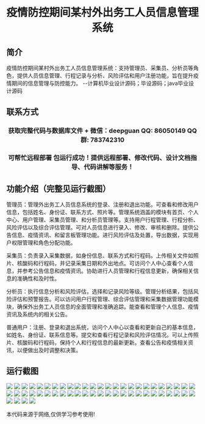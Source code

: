 <p><h1 align="center">疫情防控期间某村外出务工人员信息管理系统</h1></p>

## 简介
疫情防控期间某村外出务工人员信息管理系统：支持管理员、采集员、分析员等角色，提供人员信息管理、行程记录与分析、风险评估和用户注册功能，旨在提升疫情期间的信息管理与防控能力。    --计算机毕业设计源码；毕设源码；java毕业设计源码


## 联系方式
<p><h3 align="center">获取完整代码与数据库文件 + 微信：deepguan QQ: 86050149 QQ群: 783742310</h3></p>
<p><h3 align="center">可帮忙远程部署 包运行成功！提供远程部署、修改代码、设计文档指导、代码讲解等服务！</h3></p>

## 功能介绍（完整见运行截图）
管理员：管理外出务工人员信息系统的登录、注册和退出功能。可查看和修改用户信息，包括姓名、身份证、联系方式、照片等。管理系统涵盖的模块有首页、个人中心、用户管理、采集员管理、和分析员管理等。支持用户行程管理、行程分析、风险评估以及综合评估管理。可对人员信息进行录入、修改、审核和删除。提供公告信息、疫情资讯、和留言板管理功能。进行风险评估及处置，导出数据，实现用户权限管理和角色分配功能。

采集员：负责录入采集数据，如身份信息、联系方式和行程码。上传相关文件如照片、核酸码和行程码，并记录采集日期和外出地点。可访问个人中心查看个人信息，并参考公告信息和疫情资讯。协助进行人员管理和行程信息更新，确保相关信息的准确性和及时性。

分析员：执行信息分析和风险评估，选择和记录风险等级。管理分析结果，包括风险评估和预警报告。可以访问用户行程管理、综合评估管理和采集数据管理功能模块，确保外出务工人员信息的全面管理和准确追踪。能查看和管理个人信息、疫情资讯及系统内的相关公告。

普通用户：注册、登录和退出系统，访问个人中心以查看和更新自己的基本信息，如姓名、身份证、联系信息等。提交和查看行程记录和风险评估情况。可以上传照片、核酸码和行程码，保持个人和行程信息的最新更新。查看公告和疫情相关资讯，以便做出及时调整和决策。


## 运行截图
![](img/001.jpg)
![](img/002.jpg)
![](img/003.jpg)
![](img/004.jpg)
![](img/005.jpg)
![](img/006.jpg)
![](img/007.jpg)
![](img/008.jpg)
![](img/009.jpg)
![](img/010.jpg)
![](img/011.jpg)
![](img/012.jpg)
![](img/013.jpg)
![](img/014.jpg)
![](img/015.jpg)
![](img/016.jpg)
![](img/017.jpg)
![](img/018.jpg)
![](img/019.jpg)
![](img/020.jpg)
![](img/021.jpg)
![](img/022.jpg)
![](img/023.jpg)
![](img/024.jpg)
![](img/025.jpg)
![](img/026.jpg)
![](img/027.jpg)
![](img/028.jpg)
![](img/029.jpg)
![](img/030.jpg)
![](img/031.jpg)
![](img/032.jpg)
![](img/033.jpg)
![](img/034.jpg)
![](img/035.jpg)
![](img/036.jpg)
![](img/037.jpg)
![](img/038.jpg)
![](img/039.jpg)
![](img/040.jpg)
![](img/041.jpg)
![](img/042.jpg)
![](img/043.jpg)
![](img/044.jpg)
![](img/045.jpg)
![](img/046.jpg)
![](img/047.jpg)
![](img/048.jpg)
![](img/049.jpg)
![](img/050.jpg)
![](img/051.jpg)
![](img/052.jpg)
![](img/053.jpg)
![](img/054.jpg)

<p>本代码来源于网络,仅供学习参考使用!</p>
